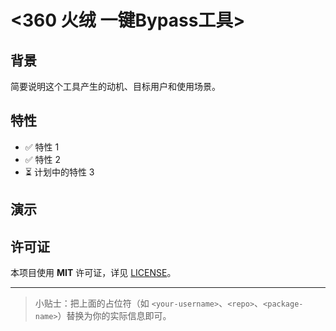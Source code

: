 # <360 火绒 一键Bypass工具>



## 背景

简要说明这个工具产生的动机、目标用户和使用场景。

## 特性

- ✅ 特性 1
- ✅ 特性 2
- ⏳ 计划中的特性 3

## 演示




## 许可证

本项目使用 **MIT** 许可证，详见 [LICENSE](LICENSE)。

---

> 小贴士：把上面的占位符（如 `<your-username>`、`<repo>`、`<package-name>`）替换为你的实际信息即可。
